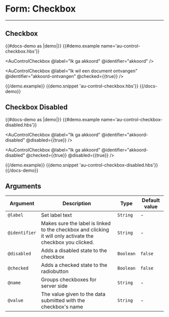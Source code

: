 # Form: Checkbox

---

## Checkbox

{{#docs-demo as |demo|}}
  {{#demo.example name='au-control-checkbox.hbs'}}
    <div class="au-c-form">
      <p>
        <AuControlCheckbox @label="Ik ga akkoord" @identifier="akkoord" />
      </p>
      <p>
        <AuControlCheckbox @label="Ik wil een document ontvangen" @identifier="akkoord-ontvangen" @checked={{true}} />
      </p>
    </div>
  {{/demo.example}}
  {{demo.snippet 'au-control-checkbox.hbs'}}
{{/docs-demo}}

## Checkbox Disabled

{{#docs-demo as |demo|}}
  {{#demo.example name='au-control-checkbox-disabled.hbs'}}
    <div class="au-c-form">
      <p>
        <AuControlCheckbox @label="Ik ga akkoord" @identifier="akkoord-disabled" @disabled={{true}} />
      </p>
      <p>
        <AuControlCheckbox @label="Ik ga akkoord" @identifier="akkoord-disabled" @checked={{true}} @disabled={{true}} />
      </p>
    </div>
  {{/demo.example}}
  {{demo.snippet 'au-control-checkbox-disabled.hbs'}}
{{/docs-demo}}

## Arguments

| Argument      | Description | Type | Default value |
| ------------- | ----------- | ---- | ------------- |
| `@label` | Set label text  | `String` | - |
| `@identifier` | Makes sure the label is linked to the checkbox and clicking it will only activate the checkbox you clicked.  | `String` | - |
| `@disabled` | Adds a disabled state to the checkbox | `Boolean` | `false` |
| `@checked` | Adds a checked state to the radiobutton | `Boolean` | `false` |
| `@name` | Groups checkboxes for server side  | `String` | - |
| `@value` | The value given to the data submitted with the checkbox's name  | `String` | - |